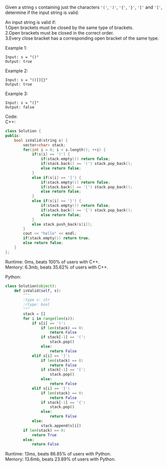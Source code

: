 Given a string ```s``` containing just the characters ```'('```, ```')'```, ```'{'```, ```'}'```, ```'['``` and ```']'```, determine if the input string is valid.  

An input string is valid if:  
1.Open brackets must be closed by the same type of brackets.  
2.Open brackets must be closed in the correct order.  
3.Every close bracket has a corresponding open bracket of the same type.  
 
Example 1:  
```
Input: s = "()"
Output: true
```

Example 2:  
```
Input: s = "()[]{}"
Output: true
```

Example 3:  
```
Input: s = "(]"
Output: false
```

Code:  
C++:  
```c++
class Solution {
public:
    bool isValid(string s) {
        vector<char> stack;
        for(int i = 0; i < s.length(); ++i) {
            if(s[i] == ')') {
                if(stack.empty()) return false;
                if(stack.back() == '(') stack.pop_back();
                else return false;
            }
            else if(s[i] == ']') {
                if(stack.empty()) return false;
                if(stack.back() == '[') stack.pop_back();
                else return false;
            }
            else if(s[i] == '}') {
                if(stack.empty()) return false;
                if(stack.back() == '{') stack.pop_back();
                else return false;
            }
            else stack.push_back(s[i]);
        }
        cout << "hello" << endl;
        if(stack.empty()) return true;
        else return false;
    }
};
```

Runtime: 0ms, beats 100% of users with C++.  
Memory: 6.3mb, beats 35.62% of users with C++.  

Python:  
```python
class Solution(object):
    def isValid(self, s):
        """
        :type s: str
        :rtype: bool
        """
        stack = []
        for i in range(len(s)):
            if s[i] == ')':
                if len(stack) == 0:
                    return False
                if stack[-1] == '(':
                    stack.pop()
                else:
                    return False
            elif s[i] == ']':
                if len(stack) == 0:
                    return False
                if stack[-1] == '[':
                    stack.pop()
                else:
                    return False
            elif s[i] == '}':
                if len(stack) == 0:
                    return False
                if stack[-1] == '{':
                    stack.pop()
                else:
                    return False
            else:
                stack.append(s[i])
        if len(stack) == 0:
            return True
        else:
            return False
```

Runtime: 13ms, beats 86.85% of users with Python.  
Memory: 13.6mb, beats 23.89% of users with Python.  
